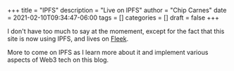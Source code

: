 +++
title = "IPFS"
description = "Live on IPFS"
author = "Chip Carnes"
date = 2021-02-10T09:34:47-06:00
tags = []
categories = []
draft = false
+++

I don't have too much to say at the momement, except for the fact that this site is now using IPFS, and lives on [Fleek](https://fleek.co).

More to come on IPFS as I learn more about it and implement various aspects of Web3 tech on this blog.
